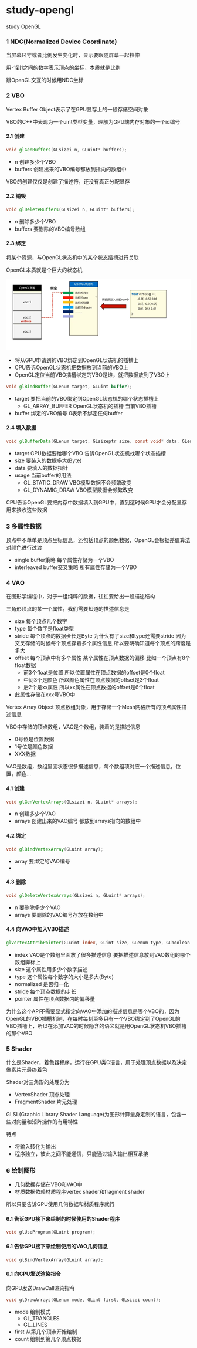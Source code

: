 # study-opengl
study OpenGL

### 1 NDC(Normalized Device Coordinate)

当屏幕尺寸或者比例发生变化时，显示要跟随屏幕一起拉伸

用-1到1之间的数字表示顶点的坐标，本质就是比例

跟OpenGL交互的时候用NDC坐标

### 2 VBO

Vertex Buffer Object表示了在GPU显存上的一段存储空间对象

VBO的C++中表现为一个uint类型变量，理解为GPU端内存对象的一个id编号

#### 2.1 创建

```glsl
void glGenBuffers(GLsizei n, GLuint* buffers);
```

- n 创建多少个VBO
- buffers 创建出来的VBO编号都放到指向的数组中

VBO的创建仅仅是创建了描述符，还没有真正分配显存

#### 2.2 销毁

```glsl
void glDeleteBuffers(GLsizei n, GLuint* buffers);
```

- n 删除多少个VBO
- buffers 要删除的VBO编号数组

#### 2.3 绑定

将某个资源，与OpenGL状态机中的某个状态插槽进行关联

OpenGL本质就是个巨大的状态机

![](./doc/img/1751186646.png)

- 将从GPU申请到的VBO绑定到OpenGL状态机的插槽上
- CPU告诉OpenGL状态机把数据放到当前的VBO上
- OpenGL定位当前VBO插槽绑定的VBO是谁，就把数据放到了VBO上

```glsl
void glBindBuffer(GLenum target, GLuint buffer);
```

- target 要把当前的VBO绑定到OpenGL状态机的哪个状态插槽上
  - GL_ARRAY_BUFFER OpenGL状态机的插槽 当前VBO插槽 
- buffer 绑定的VBO编号 0表示不绑定任何buffer

#### 2.4 填入数据

```glsl
void glBufferData(GLenum target, GLsizeptr size, const void* data, GLenum usage);
```

- target CPU数据要给哪个VBO 告诉OpenGL状态机找哪个状态插槽 
- size 要装入的数据多大(Byte)
- data 要填入的数据指针
- usage 当前buffer的用法
  - GL_STATIC_DRAW VBO模型数据不会频繁改变
  - GL_DYNAMIC_DRAW VBO模型数据会频繁改变

CPU告诉OpenGL要把内存中数据填入到GPU中，直到这时候GPU才会分配显存用来接收这些数据

### 3 多属性数据

顶点中不单单是顶点坐标信息，还包括顶点的颜色数据，OpenGL会根据差值算法对颜色进行过渡

- single buffer策略 每个属性存储为一个VBO
- interleaved buffer交叉策略 所有属性存储为一个VBO

### 4 VAO

在图形学编程中，对于一组纯粹的数据，往往要给出一段描述结构

三角形顶点的某一个属性，我们需要知道的描述信息是
- size 每个顶点几个数字
- type 每个数字是float类型
- stride 每个顶点的数据步长是Byte 为什么有了size和type还需要stride 因为交叉存储的时候每个顶点存着多个属性信息 所以要明确知道每个顶点的跨度是多大
- offset 每个顶点中有多个属性 某个属性在顶点数据的偏移 比如一个顶点有8个float数据
  - 前3个float是位置 所以位置属性在顶点数据的offset是0个float
  - 中间3个是颜色 所以颜色属性在顶点数据的offset是3个float
  - 后2个是xx属性 所以xx属性在顶点数据的offset是6个float
- 此属性存储在xxx号VBO中

Vertex Array Object 顶点数组对象，用于存储一个Mesh网格所有的顶点属性描述信息

VBO中存储的顶点数组，VAO是个数组，装着的是描述信息
- 0号位是位置数据
- 1号位是颜色数据
- XXX数据

VAO是数组，数组里面状态很多描述信息，每个数组项对应一个描述信息，位置，颜色...

#### 4.1 创建

```glsl
void glGenVertexArrays(GLsizei n, GLuint* arrays);
```
- n 创建多少个VAO
- arrays 创建出来的VAO编号 都放到arrays指向的数组中

#### 4.2 绑定

```glsl
void glBindVertexArray(GLuint array);
```

- array 要绑定的VAO编号
- 
#### 4.3 删除

```glsl
void glDeleteVertexArrays(GLsizei n, GLuint* arrays);
```

- n 要删除多少个VAO
- arrays 要删除的VAO编号存放在数组中

#### 4.4 向VAO中加入VBO描述

```glsl
glVertexAttribPointer(GLuint index, GLint size, GLenum type, GLboolean normalized, GLsizei stride, const void* pointer);
```

- index VAO是个数组里面放了很多描述信息 要把描述信息放到VAO数组的哪个数组脚标上
- size 这个属性用多少个数字描述
- type 这个属性每个数字的大小是多大(Byte)
- normalized 是否归一化
- stride 每个顶点数据的步长
- pointer 属性在顶点数据内的偏移量

为什么这个API不需要显式指定向VAO中添加的描述信息是哪个VBO的，因为OpenGL的VBO插槽机制，在每时每刻至多只有一个VBO绑定到了OpenGL的VBO插槽上，所以在添加VAO的时候隐含的语义就是用OpenGL状态机VBO插槽的那个VBO

### 5 Shader

什么是Shader，着色器程序，运行在GPU类C语言，用于处理顶点数据以及决定像素片元最终着色

Shader对三角形的处理分为
- VertexShader 顶点处理
- FragmentShader 片元处理

GLSL(Graphic Library Shader Language)为图形计算量身定制的语言，包含一些对向量和矩阵操作的有用特性

特点
- 将输入转化为输出
- 程序独立，彼此之间不能通信，只能通过输入输出相互承接

### 6 绘制图形

- 几何数据存储在VBO和VAO中
- 材质数据依赖材质程序vertex shader和fragment shader

所以只要告诉GPU使用几何数据和材质程序就行

#### 6.1 告诉GPU接下来绘制的时候使用的Shader程序

```c++
void glUseProgram(GLuint program);
```

#### 6.1 告诉GPU接下来绘制使用的VAO几何信息

```c++
void glBindVertexArray(GLuint array);
```

#### 6.1 向GPU发送渲染指令

向GPU发送DrawCall渲染指令

```c++
void glDrawArrays(GLenum mode, GLint first, GLsizei count);
```

- mode 绘制模式
  - GL_TRANGLES
  - GL_LINES
- first 从第几个顶点开始绘制
- count 绘制到第几个顶点数据
